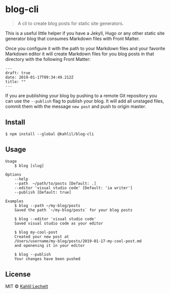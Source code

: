 # blog-cli

> A cli to create blog posts for static site generators.

This is a useful little helper if you have a Jekyll, Hugo or any other
static site generator blog that consumes Markdown files with Front Matter.

Once you configure it with the path to your Markdown files and your favorite Markdown editor
it will create Markdown files for you blog posts in that directory with the following Front Matter:

```
---
draft: true
date: 2019-01-17T09:34:49.212Z
title: ""
---
```

If you are publishing your blog by pushing to a remote Git repository you can use the
`--publish` flag to publish your blog. It will add all unstaged files, commit them with the message
`new post` and push to origin master.

## Install

```
$ npm install --global @kahlil/blog-cli
```

## Usage

```
Usage
	$ blog [slug]

Options
	--help
	--path  ~/path/to/posts [Default: .]
	--editor 'visual studio code' [Default: 'ia writer']
	--publish [Default: true]

Examples
	$ blog --path ~/my-blog/posts
	Saved the path `~/my-blog/posts` for your blog posts

	$ blog --editor 'visual studio code'
	Saved visual studio code as your editor

	$ blog my-cool-post
	Created your new post at
	/Users/username/my-blog/posts/2019-01-17-my-cool-post.md
	and openening it in your editor

	$ blog --publish
	Your changes have been pushed
```

## License

MIT © [Kahlil Lechelt](http://kahlillechelt.com)
